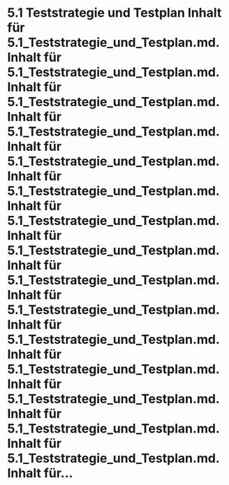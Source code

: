 # 5.1 Teststrategie und Testplan Inhalt für 5.1_Teststrategie_und_Testplan.md. Inhalt für 5.1_Teststrategie_und_Testplan.md. Inhalt für 5.1_Teststrategie_und_Testplan.md. Inhalt für 5.1_Teststrategie_und_Testplan.md. Inhalt für 5.1_Teststrategie_und_Testplan.md. Inhalt für 5.1_Teststrategie_und_Testplan.md. Inhalt für 5.1_Teststrategie_und_Testplan.md. Inhalt für 5.1_Teststrategie_und_Testplan.md. Inhalt für 5.1_Teststrategie_und_Testplan.md. Inhalt für 5.1_Teststrategie_und_Testplan.md. Inhalt für 5.1_Teststrategie_und_Testplan.md. Inhalt für 5.1_Teststrategie_und_Testplan.md. Inhalt für 5.1_Teststrategie_und_Testplan.md. Inhalt für 5.1_Teststrategie_und_Testplan.md. Inhalt für 5.1_Teststrategie_und_Testplan.md. Inhalt für...